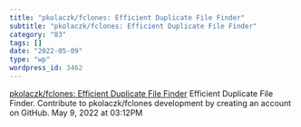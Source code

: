 ```yaml
---
title: "pkolaczk/fclones: Efficient Duplicate File Finder"
subtitle: "pkolaczk/fclones: Efficient Duplicate File Finder"
category: "83"
tags: []
date: "2022-05-09"
type: "wp"
wordpress_id: 3462
---
```

[ pkolaczk/fclones: Efficient Duplicate File Finder](https://github.com/pkolaczk/fclones)
 Efficient Duplicate File Finder. Contribute to pkolaczk/fclones development by creating an account on GitHub.
May 9, 2022 at 03:12PM